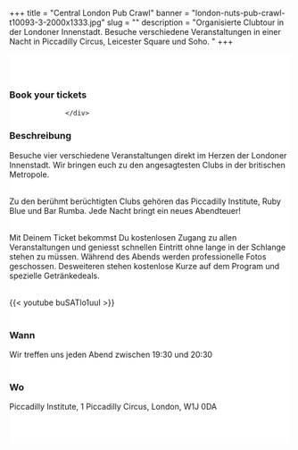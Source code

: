 ﻿+++
title = "Central London Pub Crawl"
banner = "london-nuts-pub-crawl-t10093-3-2000x1333.jpg"
slug = ""
description = "Organisierte Clubtour in der Londoner Innenstadt. Besuche verschiedene Veranstaltungen in einer Nacht in Piccadilly Circus, Leicester Square und Soho. "
+++

<section class="mbr-section" id="msg-box5-1w" style="background-color: rgb(255, 255, 255); padding-top: 40px; padding-bottom: 40px;">
    <div class="container">
        <div class="row">
        <div class="col-md-6 col-lg-5 col-xl-4" id= "fix1">
<h3>Book your tickets</h3>
<script src="https://assets.ticketinghub.com/checkout.js" data-channel="1143f7a6-9007-49c0-8c15-806d20e54a91" data-endpoint="https://api.ticketinghub.com" data-product="997913af-7886-4279-ab64-af2c8ff7e577"data-lang="de"
data-layout="embed" data-landing="calendar" data-event-period="7" data-events-view-mode="multi-day" data-fields="name,email,telephone" data-collect-voucher-recipient-info="1" data-color="#1c2b4e" data-button-label="BOOK NOW" data-footer="ssl" data-discounts="1" data-free="0" data-avs="0" data-subscribe="1" data-ga-track-pageviews="1" data-ga-track-purchases="1"></script>


                  </div>
<div class="col-md-6 col-lg-7 col-xl-8"> <h3 class="mbr-section-title display-2">Beschreibung</h3>

Besuche vier verschiedene Veranstaltungen direkt im Herzen der Londoner Innenstadt. Wir bringen euch zu den angesagtesten Clubs in der britischen Metropole.<br><br>

Zu den berühmt berüchtigten Clubs gehören das Piccadilly Institute, Ruby Blue und Bar Rumba. Jede Nacht bringt ein neues Abendteuer!<br><br>

Mit Deinem Ticket bekommst Du kostenlosen Zugang zu allen Veranstaltungen und geniesst schnellen Eintritt ohne lange in der Schlange stehen zu müssen. Während des Abends werden  professionelle Fotos geschossen. Desweiteren stehen kostenlose Kurze auf dem Program und spezielle Getränkedeals.<br><br>

{{< youtube buSATlo1uuI >}}
<br>
<br>
<h3 class="mbr-section-title display-2">Wann</h3>
Wir treffen uns jeden Abend zwischen 19:30 und 20:30
<br>
<br>

<h3 class="mbr-section-title display-2">Wo</h3>
Piccadilly Institute, 1 Piccadilly Circus, London, W1J 0DA

<br>
<br>
<script src='https://static.citymapper.com/js/embed/widget.js' data-slug='ogkm9y' data-width=600></script> </div>

</section>

